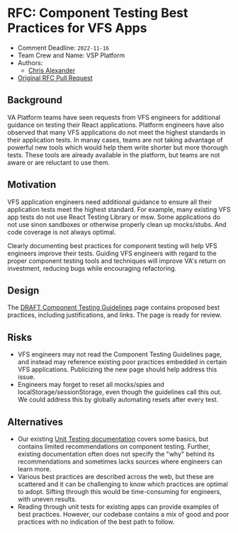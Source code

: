 # RFC: Component Testing Best Practices for VFS Apps

* Comment Deadline: `2022-11-16`
* Team Crew and Name: VSP Platform
* Authors:
  * [Chris Alexander](https://github.com/alexandec)
* [Original RFC Pull Request](https://github.com/department-of-veterans-affairs/va.gov-platform-architecture/pull/50)

## Background

VA Platform teams have seen requests from VFS engineers for additional guidance on testing their React applications. Platform engineers have also observed that many VFS applications do not meet the highest standards in their application tests. In manay cases, teams are not taking advantage of powerful new tools which would help them write shorter but more thorough tests. These tools are already available in the platform, but teams are not aware or are reluctant to use them.

## Motivation

VFS application engineers need additional guidance to ensure all their application tests meet the highest standard. For example, many existing VFS app tests do not use React Testing Library or msw. Some applications do not use sinon sandboxes or otherwise properly clean up mocks/stubs. And code coverage is not always optimal.

Clearly documenting best practices for component testing will help VFS engineers improve their tests. Guiding VFS engineers with regard to the proper component testing tools and techniques will improve VA's return on investment, reducing bugs while encouraging refactoring.

## Design

The [DRAFT Component Testing Guidelines](https://vfs.atlassian.net/wiki/spaces/~481106865/pages/2316763221/DRAFT+Component+Testing+Guidelines) page contains proposed best practices, including justifications, and links. The page is ready for review.

## Risks

* VFS engineers may not read the Component Testing Guidelines page, and instead may reference existing poor practices embedded in certain VFS applications. Publicizing the new page should help address this issue.
* Engineers may forget to reset all mocks/spies and localStorage/sessionStorage, even though the guidelines call this out. We could address this by globally automating resets after every test.

## Alternatives

* Our existing [Unit Testing documentation]([url](https://vfs.atlassian.net/wiki/spaces/pilot/pages/1836187655/Unit+tests)) covers some basics, but contains limited recommendations on component testing. Further, existing documentation often does not specify the "why" behind its recommendations and sometimes lacks sources where engineers can learn more.
* Various best practices are described across the web, but these are scattered and it can be challenging to know which practices are optimal to adopt. Sifting through this would be time-consuming for engineers, with uneven results.
* Reading through unit tests for existing apps can provide examples of best practices. However, our codebase contains a mix of good and poor practices with no indication of the best path to follow.
